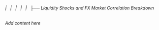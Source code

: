###### |   |   |   |   |   ├── Liquidity Shocks and FX Market Correlation Breakdown

*Add content here*